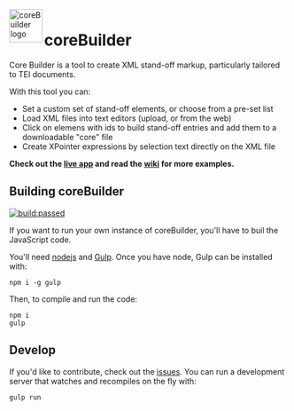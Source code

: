 <a href="http://raffazizzi.github.io/coreBuilder/">
    <img src="https://raw.githubusercontent.com/raffazizzi/coreBuilder/v2/images/logo.png" alt="coreBuilder logo" title="coreBuilder" align="left" height="60" />
</a>

# coreBuilder

Core Builder is a tool to create XML stand-off markup, particularly tailored to TEI documents.

With this tool you can:

* Set a custom set of stand-off elements, or choose from a pre-set list
* Load XML files into text editors (upload, or from the web)
* Click on elemens with ids to build stand-off entries and add them to a downloadable "core" file
* Create XPointer expressions by selection text directly on the XML file

**Check out the [live app](http://raffazizzi.github.io/coreBuilder) and read the [wiki](wiki) for more examples.**

## Building coreBuilder
<a href="#" id="status-image-popup" title="build status image" name="status-images" class="open-popup" data-ember-action="1090">
            <img src="https://travis-ci.org/TEIC/CETEIcean.svg" alt="build:passed">
          </a>

If you want to run your own instance of coreBuilder, you'll have to buil the JavaScript code.

You'll need [nodejs](https://nodejs.org/en/) and [Gulp](http://gulpjs.com/). 
Once you have node, Gulp can be installed with:

```shell
npm i -g gulp
```

Then, to compile and run the code:

```shell
npm i
gulp
```
## Develop

If you'd like to contribute, check out the [issues](issues). You can run a development server that watches and recompiles on the fly with:

```shell
gulp run
```